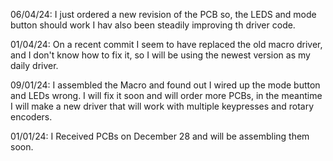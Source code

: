 06/04/24:
I just ordered a  new revision of the PCB so, the LEDS and mode button should work
I hav also been steadily improving th  driver code.
 
01/04/24:
On a recent commit I seem to have replaced the old macro driver, and I don't know how to fix it, so I will be using the newest version as my daily driver.

09/01/24: I assembled the Macro and found out I wired up the mode button and LEDs wrong. 
I will fix it soon and will order more PCBs, in the meantime I will make a new driver that will work with multiple keypresses and rotary encoders.

01/01/24: I Received PCBs on December 28 and will be assembling them soon.
